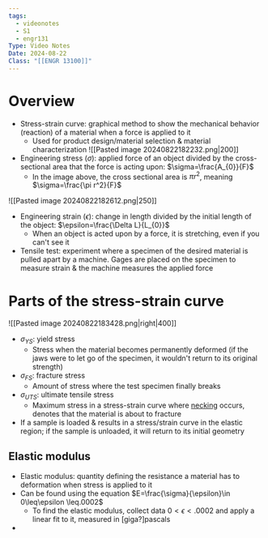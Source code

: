 ```yaml
---
tags:
  - videonotes
  - S1
  - engr131
Type: Video Notes
Date: 2024-08-22
Class: "[[ENGR 13100]]"
---
```

# Overview
- Stress-strain curve: graphical method to show the mechanical behavior (reaction) of a material when a force is applied to it 
	- Used for product design/material selection & material characterization
![[Pasted image 20240822182232.png|200]]
- Engineering stress ($\sigma$): applied force of an object divided by the cross-sectional area that the force is acting upon: $\sigma=\frac{A_{0}}{F}$
	- In the image above, the cross sectional area is $\pi r^2$, meaning $\sigma=\frac{\pi r^2}{F}$

![[Pasted image 20240822182612.png|250]]
- Engineering strain ($\epsilon$): change in length divided by the initial length of the object: $\epsilon=\frac{\Delta L}{L_{0}}$
	- When an object is acted upon by a force, it is stretching, even if you can't see it 
- Tensile test: experiment where a specimen of the desired material is pulled apart by a machine. Gages are placed on the specimen to measure strain & the machine measures the applied force 
# Parts of the stress-strain curve 
![[Pasted image 20240822183428.png|right|400]]
- $\sigma_{YS}:$ yield stress
	- Stress when the material becomes permanently deformed (if the jaws were to let go of the specimen, it wouldn't return to its original strength)
- $\sigma_{FS}:$ fracture stress
	- Amount of stress where the test specimen finally breaks 
- $\sigma_{UTS}:$ ultimate tensile stress
	- Maximum stress in a stress-strain curve where [necking](https://www.engineeringarchives.com/img/les_mom_necking_1.png) occurs, denotes that the material is about to fracture 
- If a sample is loaded & results in a stress/strain curve in the elastic region; if the sample is unloaded, it will return to its initial geometry 
## Elastic modulus
- Elastic modulus: quantity defining the resistance a material has to deformation when stress is applied to it 
- Can be found using the equation $E=\frac{\sigma}{\epsilon}\in 0\leq\epsilon \leq.0002$
	- To find the elastic modulus, collect data $0<\epsilon<.0002$ and apply a linear fit to it, measured in [giga?]pascals 
- 
